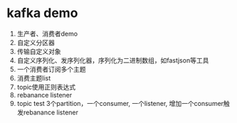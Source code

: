 # kafka demo  
1. 生产者、消费者demo  
2. 自定义分区器  
3. 传输自定义对象  
  1. 自定义序列化、发序列化器，序列化为二进制数组，如fastjson等工具  
4. 一个消费者订阅多个主题
  1. 消费主题list  
  2. topic使用正则表达式  
5. rebanance listener  
  1. topic test 3个partition，一个consumer, 一个listener, 增加一个consumer触发rebanance listener  